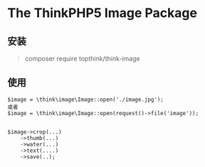 # The ThinkPHP5 Image Package

## 安装

> composer require topthink/think-image

## 使用

~~~
$image = \think\image\Image::open('./image.jpg');
或者
$image = \think\image\Image::open(request()->file('image'));


$image->crop(...)
    ->thumb(...)
    ->water(...)
    ->text(....)
    ->save(..);

~~~